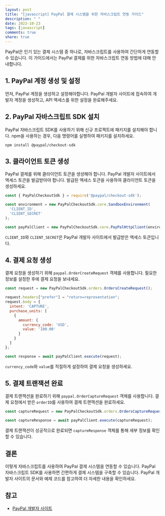 ```yaml
---
layout: post
title: "[javascript] PayPal 결제 시스템을 위한 자바스크립트 연동 가이드"
description: " "
date: 2023-10-23
tags: [javascript]
comments: true
share: true
---
```


PayPal은 인기 있는 결제 시스템 중 하나로, 자바스크립트를 사용하여 간단하게 연동할 수 있습니다. 이 가이드에서는 PayPal 결제를 위한 자바스크립트 연동 방법에 대해 안내합니다.

## 1. PayPal 계정 생성 및 설정

먼저, PayPal 계정을 생성하고 설정해야합니다. PayPal 개발자 사이트에 접속하여 개발자 계정을 생성하고, API 액세스를 위한 설정을 완료해주세요.

## 2. PayPal 자바스크립트 SDK 설치

PayPal 자바스크립트 SDK를 사용하기 위해 신규 프로젝트에 패키지를 설치해야 합니다. npm을 사용하는 경우, 다음 명령어를 실행하여 패키지를 설치하세요.

```
npm install @paypal/checkout-sdk
```

## 3. 클라이언트 토큰 생성

PayPal 결제를 위해 클라이언트 토큰을 생성해야 합니다. PayPal 개발자 사이트에서 액세스 토큰을 발급받아야 합니다. 발급된 액세스 토큰을 사용하여 클라이언트 토큰을 생성하세요.

```javascript
const { PayPalCheckoutSdk } = require('@paypal/checkout-sdk');

const environment = new PayPalCheckoutSdk.core.SandboxEnvironment(
  'CLIENT_ID',
  'CLIENT_SECRET'
);

const payPalClient = new PayPalCheckoutSdk.core.PayPalHttpClient(environment);
```

`CLIENT_ID`와 `CLIENT_SECRET`은 PayPal 개발자 사이트에서 발급받은 액세스 토큰입니다.

## 4. 결제 요청 생성

결제 요청을 생성하기 위해 `paypal.OrderCreateRequest` 객체를 사용합니다. 필요한 정보를 설정한 후에 결제 요청을 보내세요.

```javascript
const request = new PayPalCheckoutSdk.orders.OrdersCreateRequest();

request.headers["prefer"] = "return=representation";
request.body = {
  intent: 'CAPTURE',
  purchase_units: [
    {
      amount: {
        currency_code: 'USD',
        value: '100.00'
      }
    }
  ]
};

const response = await payPalClient.execute(request);
```

`currency_code`와 `value`를 적절하게 설정하여 결제 요청을 생성하세요.

## 5. 결제 트랜잭션 완료

결제 트랜잭션을 완료하기 위해 `paypal.OrderCaptureRequest` 객체를 사용합니다. 결제 요청에서 받은 `orderID`를 사용하여 결제 트랜잭션을 완료하세요.

```javascript
const captureRequest = new PayPalCheckoutSdk.orders.OrdersCaptureRequest(orderID);

const captureResponse = await payPalClient.execute(captureRequest);
```

결제 트랜잭션이 성공적으로 완료되면 `captureResponse` 객체를 통해 세부 정보를 확인할 수 있습니다.

## 결론

이렇게 자바스크립트를 사용하여 PayPal 결제 시스템을 연동할 수 있습니다. PayPal 자바스크립트 SDK를 사용하면 간편하게 결제 시스템을 구축할 수 있습니다. PayPal 개발자 사이트의 문서와 예제 코드를 참고하여 더 자세한 내용을 확인하세요.

## 참고

- [PayPal 개발자 사이트](https://developer.paypal.com/)